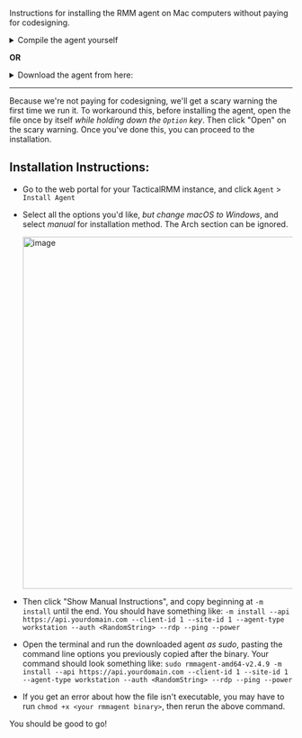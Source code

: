 Instructions for installing the RMM agent on Mac computers without paying for codesigning. 

<details>
<summary>Compile the agent yourself</summary>
<br>

```
brew install golang

git clone https://github.com/amidaware/rmmagent.git

cd rmmagent
```

Then, if using Intel Mac:

`env CGO_ENABLED=0 GOOS=darwin GOARCH=amd64 go build -ldflags "-s -w"`

If using silicon Mac

`env CGO_ENABLED=0 GOOS=darwin GOARCH=arm64 go build -ldflags "-s -w"`
</details>

**OR**

<details>
<summary>Download the agent from here:</summary>
<br>

Intel Mac:

https://github.com/kylefmohr/MacOSRMM-Script/releases/download/v2.4.9/rmmagent-amd64-v2.4.9

Silicon Mac:

https://github.com/kylefmohr/MacOSRMM-Script/releases/download/v2.4.9/rmmagent-arm64-v2.4.9

</details>

---

Because we're not paying for codesigning, we'll get a scary warning the first time we run it. To workaround this, before installing the agent, open the file once by itself *while holding down the `Option` key*. Then click "Open" on the scary warning. Once you've done this, you can proceed to the installation.

## Installation Instructions:

 - Go to the web portal for your TacticalRMM instance, and click `Agent` > `Install Agent`
 - Select all the options you'd like, *but change macOS to Windows*, and select *manual* for installation method. The Arch section can be ignored.
   
   <img width="625" alt="image" src="https://github.com/kylefmohr/MacOSRMM-Script/assets/6644803/9ce36c59-85ad-4816-8a61-0a069f26ec51">

 - Then click "Show Manual Instructions", and copy beginning at `-m install` until the end. You should have something like: `-m install --api https://api.yourdomain.com --client-id 1 --site-id 1 --agent-type workstation --auth <RandomString> --rdp --ping --power`
 - Open the terminal and run the downloaded agent *as sudo*, pasting the command line options you previously copied after the binary. Your command should look something like: `sudo rmmagent-amd64-v2.4.9 -m install --api https://api.yourdomain.com --client-id 1 --site-id 1 --agent-type workstation --auth <RandomString> --rdp --ping --power`
 - If you get an error about how the file isn't executable, you may have to run `chmod +x <your rmmagent binary>`, then rerun the above command. 

You should be good to go!


